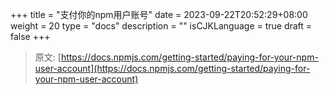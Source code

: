 +++
title = "支付你的npm用户账号"
date = 2023-09-22T20:52:29+08:00
weight = 20
type = "docs"
description = ""
isCJKLanguage = true
draft = false
+++

> 原文: [https://docs.npmjs.com/getting-started/paying-for-your-npm-user-account](https://docs.npmjs.com/getting-started/paying-for-your-npm-user-account)
